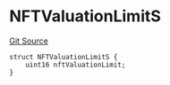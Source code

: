 # NFTValuationLimitS
[Git Source](https://github.com/thrackle-io/forte-rules-engine/blob/bdbc52f883a20b14a0585dd8216061e6f7e40df3/src/client/token/handler/diamond/RuleStorage.sol)


```solidity
struct NFTValuationLimitS {
    uint16 nftValuationLimit;
}
```

